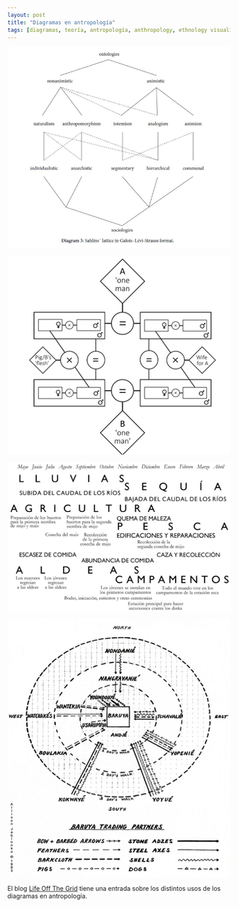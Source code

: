```yaml
---
layout: post
title: "Diagramas en antropología"
tags: [diagramas, teoría, antropología, anthropology, ethnology visualizaciones, dataviz, diagrams]
---
```


![Lattice de Sahlins adaptado por Barbosa de Almeida](/images/sahlins-lattice.jpg)

![Strathenograms, por Alfred Gell](/images/strath-gell.jpg)

![Tabla-calendario de las relaciones ecológicas-sociales de los Nuer por Evans-Pritchard](/images/evans-calendario.jpg)


![Diagrama de los tipos de intercambio entre los baruya por Maurice Godelier](/images/godelier-trading.png)

El blog [Life Off The Grid](https://anthropologyoffthegrid.wordpress.com/ethnograms/diagrams-in-anthropology/) tiene una entrada sobre los distintos usos de los diagramas en antropología.

